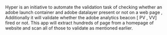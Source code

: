 Hyper is an initiative to automate the validation task of checking whether an adobe launch container and adobe datalayer present or not on a web page , Additionally it will validate whether the adobe analytics beacon [ PV , VV] fired or not. This app will extract hundreds of page from a homepage of website and scan all of those to validate as mentioned earlier.
